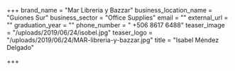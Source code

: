 +++
brand_name = "Mar Libreria y Bazzar"
business_location_name = "Guiones Sur"
business_sector = "Office Supplies"
email = ""
external_url = ""
graduation_year = ""
phone_number = " +506 8617 6488"
teaser_image = "/uploads/2019/06/24/isobel.jpg"
teaser_logo = "/uploads/2019/06/24/MAR-libreria-y-bazzar.jpg"
title = "Isabel Méndez Delgado"

+++
